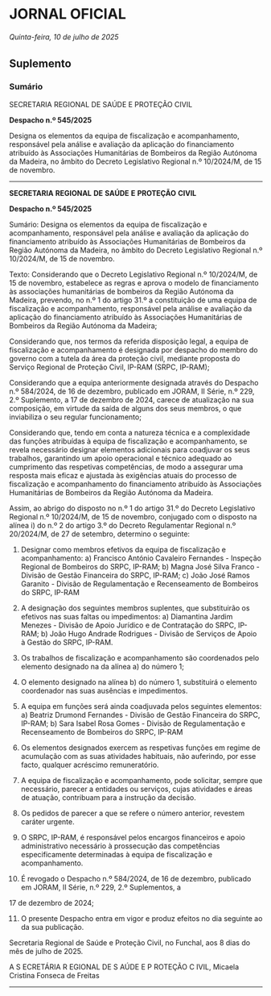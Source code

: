 # JORNAL OFICIAL

###### Quinta-feira, 10 de julho de 2025

## **Suplemento**

### **Sumário**

SECRETARIA REGIONAL DE SAÚDE E PROTEÇÃO CIVIL

**Despacho n.º 545/2025**

Designa os elementos da equipa de fiscalização e acompanhamento, responsável
pela análise e avaliação da aplicação do financiamento atribuído às Associações
Humanitárias de Bombeiros da Região Autónoma da Madeira, no âmbito do Decreto
Legislativo Regional n.º 10/2024/M, de 15 de novembro.




---

**SECRETARIA** **REGIONAL** **DE** **SAÚDE** **E** **PROTEÇÃO** **CIVIL**


**Despacho n.º 545/2025**


Sumário:
Designa os elementos da equipa de fiscalização e acompanhamento, responsável pela análise e avaliação da aplicação do financiamento
atribuído às Associações Humanitárias de Bombeiros da Região Autónoma da Madeira, no âmbito do Decreto Legislativo Regional
n.º 10/2024/M, de 15 de novembro.

Texto:
Considerando que o Decreto Legislativo Regional n.º 10/2024/M, de 15 de novembro, estabelece as regras e aprova o
modelo de financiamento às associações humanitárias de bombeiros da Região Autónoma da Madeira, prevendo, no n.º 1 do
artigo 31.º a constituição de uma equipa de fiscalização e acompanhamento, responsável pela análise e avaliação da aplicação
do financiamento atribuído às Associações Humanitárias de Bombeiros da Região Autónoma da Madeira;

Considerando que, nos termos da referida disposição legal, a equipa de fiscalização e acompanhamento é designada por
despacho do membro do governo com a tutela da área da proteção civil, mediante proposta do Serviço Regional de Proteção
Civil, IP-RAM (SRPC, IP-RAM);

Considerando que a equipa anteriormente designada através do Despacho n.º 584/2024, de 16 de dezembro, publicado em
JORAM, II Série, n.º 229, 2.º Suplemento, a 17 de dezembro de 2024, carece de atualização na sua composição, em virtude da
saída de alguns dos seus membros, o que inviabiliza o seu regular funcionamento;

Considerando que, tendo em conta a natureza técnica e a complexidade das funções atribuídas à equipa de fiscalização e
acompanhamento, se revela necessário designar elementos adicionais para coadjuvar os seus trabalhos, garantindo um apoio
operacional e técnico adequado ao cumprimento das respetivas competências, de modo a assegurar uma resposta mais eficaz e
ajustada às exigências atuais do processo de fiscalização e acompanhamento do financiamento atribuído às Associações
Humanitárias de Bombeiros da Região Autónoma da Madeira.

Assim, ao abrigo do disposto no n.º 1 do artigo 31.º do Decreto Legislativo Regional n.º 10/2024/M, de 15 de novembro,
conjugado com o disposto na alínea i) do n.º 2 do artigo 3.º do Decreto Regulamentar Regional n.º 20/2024/M, de 27 de
setembro, determino o seguinte:


1. Designar como membros efetivos da equipa de fiscalização e acompanhamento:
a) Francisco António Cavaleiro Fernandes - Inspeção Regional de Bombeiros do SRPC, IP-RAM;
b) Magna José Silva Franco - Divisão de Gestão Financeira do SRPC, IP-RAM;
c) João José Ramos Garanito - Divisão de Regulamentação e Recenseamento de Bombeiros do SRPC, IP-RAM

2. A designação dos seguintes membros suplentes, que substituirão os efetivos nas suas faltas ou impedimentos:
a) Diamantina Jardim Menezes - Divisão de Apoio Jurídico e de Contratação do SRPC, IP-RAM;
b) João Hugo Andrade Rodrigues - Divisão de Serviços de Apoio à Gestão do SRPC, IP-RAM.

3. Os trabalhos de fiscalização e acompanhamento são coordenados pelo elemento designado na da alínea a) do número 1;

4. O elemento designado na alínea b) do número 1, substituirá o elemento coordenador nas suas ausências e
impedimentos.

5. A equipa em funções será ainda coadjuvada pelos seguintes elementos:
a) Beatriz Drumond Fernandes - Divisão de Gestão Financeira do SRPC, IP-RAM;
b) Sara Isabel Rosa Gomes - Divisão de Regulamentação e Recenseamento de Bombeiros do SRPC, IP-RAM

6. Os elementos designados exercem as respetivas funções em regime de acumulação com as suas atividades habituais,
não auferindo, por esse facto, qualquer acréscimo remuneratório.

7. A equipa de fiscalização e acompanhamento, pode solicitar, sempre que necessário, parecer a entidades ou serviços,
cujas atividades e áreas de atuação, contribuam para a instrução da decisão.

8. Os pedidos de parecer a que se refere o número anterior, revestem caráter urgente.

9. O SRPC, IP-RAM, é responsável pelos encargos financeiros e apoio administrativo necessário à prossecução das
competências especificamente determinadas à equipa de fiscalização e acompanhamento.

10. É revogado o Despacho n.º 584/2024, de 16 de dezembro, publicado em JORAM, II Série, n.º 229, 2.º Suplementos, a

17 de dezembro de 2024;

11. O presente Despacho entra em vigor e produz efeitos no dia seguinte ao da sua publicação.

Secretaria Regional de Saúde e Proteção Civil, no Funchal, aos 8 dias do mês de julho de 2025.

A S ECRETÁRIA R EGIONAL DE S AÚDE E P ROTEÇÃO C IVIL, Micaela Cristina Fonseca de Freitas




---
